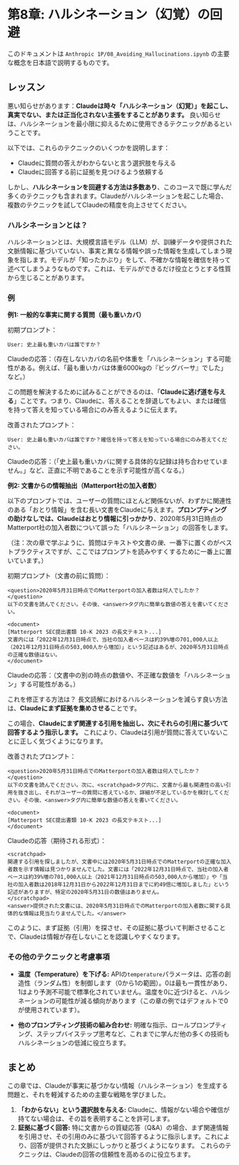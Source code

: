 # 第8章: ハルシネーション（幻覚）の回避

このドキュメントは `Anthropic 1P/08_Avoiding_Hallucinations.ipynb` の主要な概念を日本語で説明するものです。

## レッスン

悪い知らせがあります：**Claudeは時々「ハルシネーション（幻覚）」を起こし、真実でない、または正当化されない主張をすることがあります。** 良い知らせは、ハルシネーションを最小限に抑えるために使用できるテクニックがあるということです。

以下では、これらのテクニックのいくつかを説明します：
- Claudeに質問の答えがわからないと言う選択肢を与える
- Claudeに回答する前に証拠を見つけるよう依頼する

しかし、**ハルシネーションを回避する方法は多数あり**、このコースで既に学んだ多くのテクニックも含まれます。Claudeがハルシネーションを起こした場合、複数のテクニックを試してClaudeの精度を向上させてください。

### ハルシネーションとは？
ハルシネーションとは、大規模言語モデル（LLM）が、訓練データや提供された文脈情報に基づいていない、事実と異なる情報や誤った情報を生成してしまう現象を指します。モデルが「知ったかぶり」をして、不確かな情報を確信を持って述べてしまうようなものです。これは、モデルができるだけ役立とうとする性質から生じることがあります。

### 例

**例1: 一般的な事実に関する質問（最も重いカバ）**

初期プロンプト：
```
User: 史上最も重いカバは誰ですか？
```
Claudeの応答：（存在しないカバの名前や体重を「ハルシネーション」する可能性がある。例えば、「最も重いカバは体重6000kgの『ビッグバーサ』でした」など。）

この問題を解決するために試みることができるのは、「**Claudeに逃げ道を与える**」ことです。つまり、Claudeに、答えることを辞退してもよい、または確信を持って答えを知っている場合にのみ答えるように伝えます。

改善されたプロンプト：
```
User: 史上最も重いカバは誰ですか？確信を持って答えを知っている場合にのみ答えてください。
```
Claudeの応答：（「史上最も重いカバに関する具体的な記録は持ち合わせていません。」など、正直に不明であることを示す可能性が高くなる。）

**例2: 文書からの情報抽出（Matterport社の加入者数）**

以下のプロンプトでは、ユーザーの質問にほとんど関係ないが、わずかに関連性のある「おとり情報」を含む長い文書をClaudeに与えます。**プロンプティングの助けなしでは、Claudeはおとり情報に引っかかり**、2020年5月31日時点のMatterport社の加入者数について誤った「ハルシネーション」の回答をします。

（注：次の章で学ぶように、質問はテキストや文書の*後*、一番下に置くのがベストプラクティスですが、ここではプロンプトを読みやすくするために一番上に置いています。）

初期プロンプト（文書の前に質問）：
```
<question>2020年5月31日時点でのMatterportの加入者数は何人でしたか？</question>
以下の文書を読んでください。その後、<answer>タグ内に簡単な数値の答えを書いてください。

<document>
[Matterport SEC提出書類 10-K 2023 の長文テキスト...]
文書内には「2022年12月31日時点で、当社の加入者ベースは約39%増の701,000人以上（2021年12月31日時点の503,000人から増加）」という記述はあるが、2020年5月31日時点の正確な数値はない。
</document>
```
Claudeの応答：（文書中の別の時点の数値や、不正確な数値を「ハルシネーション」する可能性がある。）

これを修正する方法は？ 長文読解におけるハルシネーションを減らす良い方法は、**Claudeにまず証拠を集めさせる**ことです。

この場合、**Claudeにまず関連する引用を抽出し、次にそれらの引用に基づいて回答するよう指示します。** これにより、Claudeは引用が質問に答えていないことに正しく気づくようになります。

改善されたプロンプト：
```
<question>2020年5月31日時点でのMatterportの加入者数は何人でしたか？</question>
以下の文書を読んでください。次に、<scratchpad>タグ内に、文書から最も関連性の高い引用を抜き出し、それがユーザーの質問に答えているか、詳細が不足しているかを検討してください。その後、<answer>タグ内に簡単な数値の答えを書いてください。

<document>
[Matterport SEC提出書類 10-K 2023 の長文テキスト...]
</document>
```
Claudeの応答（期待される形式）：
```
<scratchpad>
関連する引用を探しましたが、文書中には2020年5月31日時点でのMatterportの正確な加入者数を示す情報は見つかりませんでした。文書には「2022年12月31日時点で、当社の加入者ベースは約39%増の701,000人以上（2021年12月31日時点の503,000人から増加）」や「当社の加入者数は2018年12月31日から2022年12月31日までに約49倍に増加しました」という記述がありますが、特定の2020年5月31日の数値はありません。
</scratchpad>
<answer>提供された文書には、2020年5月31日時点でのMatterportの加入者数に関する具体的な情報は見当たりませんでした。</answer>
```
このように、まず証拠（引用）を探させ、その証拠に基づいて判断させることで、Claudeは情報が存在しないことを認識しやすくなります。

### その他のテクニックと考慮事項

- **温度（Temperature）を下げる:**
  APIの`temperature`パラメータは、応答の創造性（ランダム性）を制御します（0から1の範囲）。0は最も一貫性があり、1はより予測不可能で標準化されていません。温度を0に近づけると、ハルシネーションの可能性が減る傾向があります（この章の例ではデフォルトで0が使用されています）。

- **他のプロンプティング技術の組み合わせ:**
  明確な指示、ロールプロンプティング、ステップバイステップ思考など、これまでに学んだ他の多くの技術もハルシネーションの低減に役立ちます。

## まとめ
この章では、Claudeが事実に基づかない情報（ハルシネーション）を生成する問題と、それを軽減するための主要な戦略を学びました。
1.  **「わからない」という選択肢を与える:** Claudeに、情報がない場合や確信が持てない場合は、その旨を表明することを許可します。
2.  **証拠に基づく回答:** 特に文書からの質疑応答（Q&A）の場合、まず関連情報を引用させ、その引用のみに基づいて回答するように指示します。これにより、回答が提供された文脈にしっかりと基づくようになります。
これらのテクニックは、Claudeの回答の信頼性を高めるのに役立ちます。
